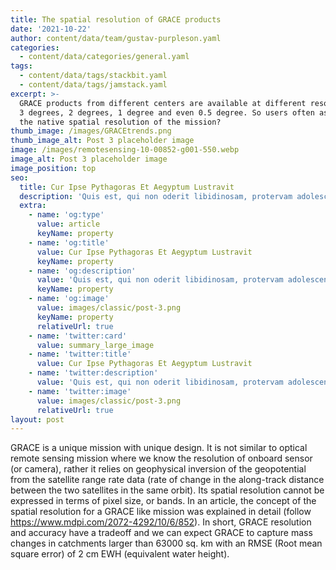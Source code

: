 ```yaml
---
title: The spatial resolution of GRACE products
date: '2021-10-22'
author: content/data/team/gustav-purpleson.yaml
categories:
  - content/data/categories/general.yaml
tags:
  - content/data/tags/stackbit.yaml
  - content/data/tags/jamstack.yaml
excerpt: >-
  GRACE products from different centers are available at different resolutions,
  3 degrees, 2 degrees, 1 degree and even 0.5 degree. So users often ask what is
  the native spatial resolution of the mission?
thumb_image: /images/GRACEtrends.png
thumb_image_alt: Post 3 placeholder image
image: /images/remotesensing-10-00852-g001-550.webp
image_alt: Post 3 placeholder image
image_position: top
seo:
  title: Cur Ipse Pythagoras Et Aegyptum Lustravit
  description: 'Quis est, qui non oderit libidinosam, protervam adolescentiam'
  extra:
    - name: 'og:type'
      value: article
      keyName: property
    - name: 'og:title'
      value: Cur Ipse Pythagoras Et Aegyptum Lustravit
      keyName: property
    - name: 'og:description'
      value: 'Quis est, qui non oderit libidinosam, protervam adolescentiam'
      keyName: property
    - name: 'og:image'
      value: images/classic/post-3.png
      keyName: property
      relativeUrl: true
    - name: 'twitter:card'
      value: summary_large_image
    - name: 'twitter:title'
      value: Cur Ipse Pythagoras Et Aegyptum Lustravit
    - name: 'twitter:description'
      value: 'Quis est, qui non oderit libidinosam, protervam adolescentiam'
    - name: 'twitter:image'
      value: images/classic/post-3.png
      relativeUrl: true
layout: post
---
```

GRACE is a unique mission with unique design. It is not similar to optical remote sensing mission where we know the resolution of onboard sensor (or camera), rather it relies on geophysical inversion of the geopotential from the satellite range rate data (rate of change in the along-track distance between the two satellites in the same orbit).  Its spatial resolution cannot be expressed in terms of pixel size, or bands. In an article, the concept of the spatial resolution for a GRACE like mission was explained in detail (follow https://www.mdpi.com/2072-4292/10/6/852). In short, GRACE resolution and accuracy have a tradeoff and we can  expect GRACE to capture mass changes in catchments larger than 63000 sq. km with an RMSE (Root mean square error) of 2 cm EWH (equivalent water height).
